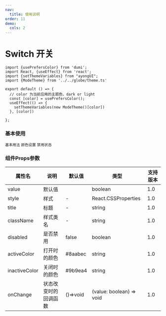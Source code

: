 ```yaml
---
nav:
  title: 使用说明
order: 11
demo:
  cols: 2
---
```


# Switch 开关

```tsx  hideCode=true inline=true
import {usePrefersColor} from 'dumi';
import React, {useEffect} from 'react';
import {setThemeVariables} from "ayongUI";
import {ModeTheme} from '../../globe/theme.ts'

export default () => {
  // color 为当前应用的主题色，dark or light
  const [color] = usePrefersColor();
  useEffect(() => {
    setThemeVariables(new ModeTheme()[color])
  }, [color])

};
```

### 基本使用

<code src="./demos/base.tsx">基本用法</code>
<code src="./demos/color.tsx">颜色设置</code>
<code src="./demos/disabled.tsx">禁用状态</code>
 

### 组件Props参数

| 属性名           | 说明         | 默认值      | 类型                       | 支持版本 |
|---------------|------------|----------|--------------------------|------|
| value         | 默认值        |          | boolean                  | 1.0  |
| style         | 样式         | -        | React.CSSProperties      | 1.0  |
| title         | 标题         | -        | string                   | 1.0  |
| className     | 样式类名       | -        | string                   | 1.0  |
| disabled      | 是否禁用       | false    | boolean                  | 1.0  |
| activeColor   | 打开时的颜色     | #8aabec  | string                   | 1.0  |
| inactiveColor | 关闭时的颜色     | #9b9ea4  | string                   | 1.0  |
| onChange      | 状态改变时的回调函数 | ()=>void | (value: boolean) => void | 1.0  |
